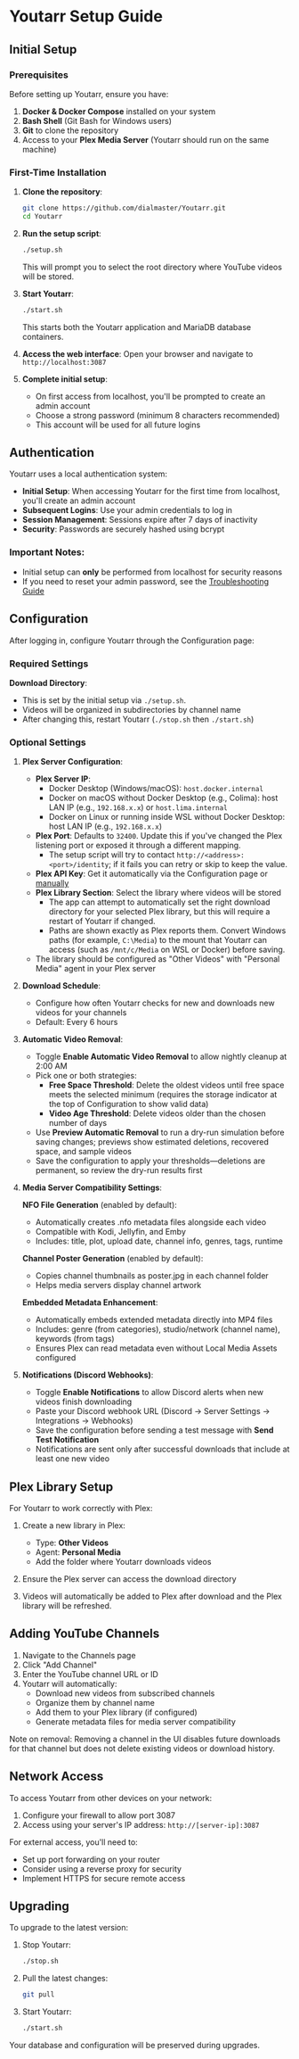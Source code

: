 # Youtarr Setup Guide

## Initial Setup

### Prerequisites

Before setting up Youtarr, ensure you have:

1. **Docker & Docker Compose** installed on your system
2. **Bash Shell** (Git Bash for Windows users)
3. **Git** to clone the repository
4. Access to your **Plex Media Server** (Youtarr should run on the same machine)

### First-Time Installation

1. **Clone the repository**:
   ```bash
   git clone https://github.com/dialmaster/Youtarr.git
   cd Youtarr
   ```

2. **Run the setup script**:
   ```bash
   ./setup.sh
   ```
   This will prompt you to select the root directory where YouTube videos will be stored.

3. **Start Youtarr**:
   ```bash
   ./start.sh
   ```
   This starts both the Youtarr application and MariaDB database containers.

4. **Access the web interface**:
   Open your browser and navigate to `http://localhost:3087`

5. **Complete initial setup**:
   - On first access from localhost, you'll be prompted to create an admin account
   - Choose a strong password (minimum 8 characters recommended)
   - This account will be used for all future logins

## Authentication

Youtarr uses a local authentication system:

- **Initial Setup**: When accessing Youtarr for the first time from localhost, you'll create an admin account
- **Subsequent Logins**: Use your admin credentials to log in
- **Session Management**: Sessions expire after 7 days of inactivity
- **Security**: Passwords are securely hashed using bcrypt

### Important Notes:
- Initial setup can **only** be performed from localhost for security reasons
- If you need to reset your admin password, see the [Troubleshooting Guide](TROUBLESHOOTING.md#reset-admin-password)

## Configuration

After logging in, configure Youtarr through the Configuration page:

### Required Settings

**Download Directory**:
- This is set by the initial setup via `./setup.sh`.
- Videos will be organized in subdirectories by channel name
- After changing this, restart Youtarr (`./stop.sh` then `./start.sh`)

### Optional Settings

1. **Plex Server Configuration**:
   - **Plex Server IP**:
     - Docker Desktop (Windows/macOS): `host.docker.internal`
     - Docker on macOS without Docker Desktop (e.g., Colima): host LAN IP (e.g., `192.168.x.x`) or `host.lima.internal`
     - Docker on Linux or running inside WSL without Docker Desktop: host LAN IP (e.g., `192.168.x.x`)
   - **Plex Port**: Defaults to `32400`. Update this if you've changed the Plex listening port or exposed it through a different mapping.
     - The setup script will try to contact `http://<address>:<port>/identity`; if it fails you can retry or skip to keep the value.
   - **Plex API Key**: Get it automatically via the Configuration page or [manually](https://www.plexopedia.com/plex-media-server/general/plex-token/)
   - **Plex Library Section**: Select the library where videos will be stored
     - The app can attempt to automatically set the right download directory for your selected
       Plex library, but this will require a restart of Youtarr if changed.
      - Paths are shown exactly as Plex reports them. Convert Windows paths (for example, `C:\Media`) to the mount that Youtarr can access (such as `/mnt/c/Media` on WSL or Docker) before saving.
   - The library should be configured as "Other Videos" with "Personal Media" agent in your Plex server

2. **Download Schedule**:
    - Configure how often Youtarr checks for new and downloads new videos for your channels
    - Default: Every 6 hours

3. **Automatic Video Removal**:
   - Toggle **Enable Automatic Video Removal** to allow nightly cleanup at 2:00 AM
   - Pick one or both strategies:
     - **Free Space Threshold**: Delete the oldest videos until free space meets the selected minimum (requires the storage indicator at the top of Configuration to show valid data)
     - **Video Age Threshold**: Delete videos older than the chosen number of days
   - Use **Preview Automatic Removal** to run a dry-run simulation before saving changes; previews show estimated deletions, recovered space, and sample videos
   - Save the configuration to apply your thresholds—deletions are permanent, so review the dry-run results first

4. **Media Server Compatibility Settings**:

   **NFO File Generation** (enabled by default):
   - Automatically creates .nfo metadata files alongside each video
   - Compatible with Kodi, Jellyfin, and Emby
   - Includes: title, plot, upload date, channel info, genres, tags, runtime

   **Channel Poster Generation** (enabled by default):
   - Copies channel thumbnails as poster.jpg in each channel folder
   - Helps media servers display channel artwork

   **Embedded Metadata Enhancement**:
   - Automatically embeds extended metadata directly into MP4 files
   - Includes: genre (from categories), studio/network (channel name), keywords (from tags)
   - Ensures Plex can read metadata even without Local Media Assets configured

5. **Notifications (Discord Webhooks)**:
   - Toggle **Enable Notifications** to allow Discord alerts when new videos finish downloading
   - Paste your Discord webhook URL (Discord → Server Settings → Integrations → Webhooks)
   - Save the configuration before sending a test message with **Send Test Notification**
   - Notifications are sent only after successful downloads that include at least one new video

## Plex Library Setup

For Youtarr to work correctly with Plex:

1. Create a new library in Plex:
   - Type: **Other Videos**
   - Agent: **Personal Media**
   - Add the folder where Youtarr downloads videos

2. Ensure the Plex server can access the download directory

3. Videos will automatically be added to Plex after download and the Plex library will be refreshed.

## Adding YouTube Channels

1. Navigate to the Channels page
2. Click "Add Channel"
3. Enter the YouTube channel URL or ID
4. Youtarr will automatically:
   - Download new videos from subscribed channels
   - Organize them by channel name
   - Add them to your Plex library (if configured)
   - Generate metadata files for media server compatibility

Note on removal: Removing a channel in the UI disables future downloads for that channel but does not delete existing videos or download history.

## Network Access

To access Youtarr from other devices on your network:

1. Configure your firewall to allow port 3087
2. Access using your server's IP address: `http://[server-ip]:3087`

For external access, you'll need to:
- Set up port forwarding on your router
- Consider using a reverse proxy for security
- Implement HTTPS for secure remote access

## Upgrading

To upgrade to the latest version:

1. Stop Youtarr:
   ```bash
   ./stop.sh
   ```

2. Pull the latest changes:
   ```bash
   git pull
   ```

3. Start Youtarr:
   ```bash
   ./start.sh
   ```

Your database and configuration will be preserved during upgrades.
